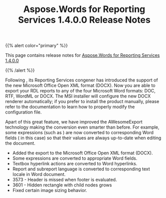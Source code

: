 ﻿---
title: Aspose.Words for Reporting Services 1.4.0.0 Release Notes
articleTitle: Aspose.Words for Reporting Services 1.4.0.0 Release Notes
linktitle: Aspose.Words for Reporting Services 1.4.0.0 Release Notes
description: "Aspose.Words for Reporting Services 1.4.0.0 Release Notes – the latest updates and fixes."
type: docs
weight: 60
url: /reportingservices/aspose-words-for-reporting-services-1-4-0-0-release-notes/
---

{{% alert color="primary" %}}

This page contains release notes for [Aspose.Words for Reporting Services 1.4.0.0](https://downloads.aspose.com/words/reportingservices/new-releases/aspose.words-for-reporting-services-1.4.0.0/)

{{% /alert %}}

Following , its Reporting Services congener has introduced the support of the new Microsoft Office Open XML format (DOCX). Now you are able to export your RDL reports to any of the four Microsoft Word formats: DOC, RTF, WordML or DOCX. The MSI installer will configure the new DOCX renderer automatically; if you prefer to install the product manually, please refer to the documentation to learn how to properly modify the configuration file.

Apart of this great feature, we have improved the AWesomeExport technology making the conversion even smarter than before. For example, some expressions (such as ) are now converted to corresponding Word fields ( in this case) so that their values are always up-to-date when editing the document.

- Added the export to the Microsoft Office Open XML format (DOCX).
- Some expressions are converted to appropriate Word fields.
- Textbox hyperlink actions are converted to Word hyperlinks.
- Report and subreport language is converted to corresponding text locale in Word document.
- 3573 - Header is missed when footer is evaluated.
- 3601 - Hidden rectangle with child nodes grows
- Fixed certain image sizing behavior.

